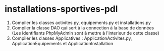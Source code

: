 # installations-sportives-pdl

1) Compiler les classes activites.py, equipements.py et installations.py
3) Compiler la classe DAO qui sert à la connection à la base de données (Les identifiants PhpMyAdmin sont à mettre à l'interieur de cette classe)
2) Compiler les classes Applicatives : ApplicationActivites.py, ApplicationEquipements et ApplicationInstallation